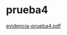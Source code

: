 # prueba4
[evidencia-prueba4.pdf](https://github.com/SandovalBrandon1027/prueba4/files/12263235/evidencia-prueba4.pdf)
